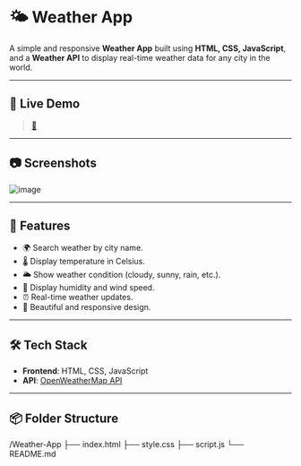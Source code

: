 # 🌤️ Weather App

A simple and responsive **Weather App** built using **HTML, CSS, JavaScript**, and a **Weather API** to display real-time weather data for any city in the world.

---

## 🚀 Live Demo
>[🔗](java-script-project-q7oj-ll9d57bv5-lokendra-sinhas-projects.vercel.app)


---

## 📷 Screenshots

![image](https://github.com/user-attachments/assets/bfd62224-6007-4955-9655-f7783089e4d1)


---

## 🔑 Features
- 🌍 Search weather by city name.
- 🌡️ Display temperature in Celsius.
- 🌥️ Show weather condition (cloudy, sunny, rain, etc.).
- 💨 Display humidity and wind speed.
- ⏰ Real-time weather updates.
- 🎨 Beautiful and responsive design.

---

## 🛠 Tech Stack
- **Frontend**: HTML, CSS, JavaScript
- **API**: [OpenWeatherMap API](https://openweathermap.org/api)

---

## 📦 Folder Structure
/Weather-App ├── index.html ├── style.css ├── script.js └── README.md
